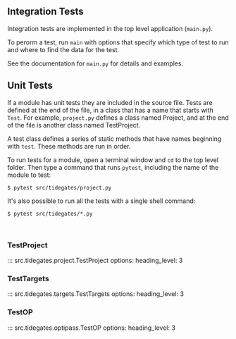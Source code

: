 ## Integration Tests

Integration tests are implemented in the top level application (`main.py`).

To perorm a test, run `main` with options that specify which type of test to run and where to find the data for the test.

See the documentation for `main.py` for details and examples.

## Unit Tests

If a module has unit tests they are included in the source file.
Tests are defined at the end of the file, in a class that has a name that starts with `Test`.
For example, `project.py` defines a class named Project, and at the end of the file is another class named TestProject.

A test class defines a series of static methods that have names beginning with `test`.
These methods are run in order.

To run tests for a module, open a terminal window and `cd` to the top level folder.
Then type a command that runs `pytest`, including the name of the module to test:

```
$ pytest src/tidegates/project.py 
```

It's also possible to run all the tests with a single shell command:

```
$ pytest src/tidegates/*.py
```
<br/>

### TestProject

::: src.tidegates.project.TestProject
    options:
      heading_level: 3

### TestTargets

::: src.tidegates.targets.TestTargets
    options:
      heading_level: 3

### TestOP

::: src.tidegates.optipass.TestOP
    options:
      heading_level: 3
